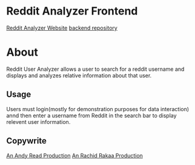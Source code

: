# Reddit Analyzer Frontend
[Reddit Analyzer Website](https://rachid1982fsb.github.io/RedditAnalyzerFrontendH/)
[backend repository](https://github.com/rachid1982fsb/RedditAnalyzerBackendH)

# About
Reddit User Analyzer allows a user to search for a reddit username and displays and analyzes relative information about that user.

## Usage

Users must login(mostly for demonstration purposes for data interaction) annd then enter a username from Reddit in the search bar to display relevent user information.

## Copywrite

[An Andy Read Production](https://www.linkedin.com/in/andrew-read-983aaa74)
[An Rachid Rakaa Production](https://www.linkedin.com/in/rachid1982fsb/)
